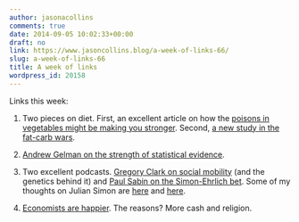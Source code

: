 ```yaml
---
author: jasonacollins
comments: true
date: 2014-09-05 10:02:33+00:00
draft: no
link: https://www.jasoncollins.blog/a-week-of-links-66/
slug: a-week-of-links-66
title: A week of links
wordpress_id: 20158
---
```


Links this week:






	
  1. Two pieces on diet. First, an excellent article on how the [poisons in vegetables might be making you stronger](http://nautil.us/issue/15/turbulence/fruits-and-vegetables-are-trying-to-kill-you). Second, [a new study in the fat-carb wars](http://www.nytimes.com/2014/09/02/health/low-carb-vs-low-fat-diet.html).

	
  2. [Andrew Gelman on the strength of statistical evidence](http://andrewgelman.com/2014/09/03/disagree-alan-turing-daniel-kahneman-regarding-strength-statistical-evidence/).

	
  3. Two excellent podcasts. [Gregory Clark on social mobility](http://www.thersa.org/events/audio-and-past-events/2014/the-truth-about-social-mobility) (and the genetics behind it) and [Paul Sabin on the Simon-Ehrlich bet](http://www.econtalk.org/archives/2014/02/paul_sabin_on_e.html). Some of my thoughts on Julian Simon are [here](https://www.jasoncollins.blog/the-simon-ehrlich-bet/) and [here](https://www.jasoncollins.blog/would-julian-simon-worry/).

	
  4. [Economists are happier](http://nzinitiative.org.nz/Media/Insights/Our+Latest+Insights.html?uid=680). The reasons? More cash and religion.


